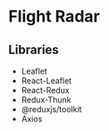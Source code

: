 # Flight Radar

## Libraries

<ul>
<li>Leaflet</li>
<li>React-Leaflet</li>
<li>React-Redux</li>
<li>Redux-Thunk</li>
<li>@reduxjs/toolkit</li>
<li>Axios</li>
</ul>
